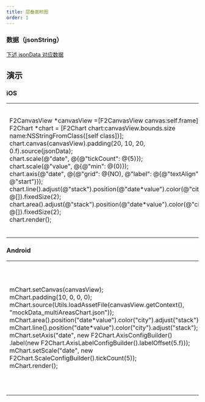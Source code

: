 ```yaml
---
title: 层叠面积图
order: 1
---
```


### 数据（jsonString）
[下述 jsonData 对应数据](https://gw.alipayobjects.com/os/bmw-prod/a1808820-395f-44de-b069-b923edfdbf75.json)


## 演示

### iOS
<html>
    <table style="margin-left: auto; margin-right: auto;">
        <tr>
            <td width=55%>
             F2CanvasView *canvasView =[F2CanvasView canvas:self.frame];<br/>
             F2Chart *chart = [F2Chart chart:canvasView.bounds.size name:NSStringFromClass([self class])];<br/>
             chart.canvas(canvasView).padding(20, 10, 20, 0.f).source(jsonData);<br/>
             chart.scale(@"date", @{@"tickCount": @(5)});<br/>
             chart.scale(@"value", @{@"min": @(0)});<br/>
             chart.axis(@"date", @{@"grid": @(NO), @"label": @{@"textAlign": @"start"}});<br/>
             chart.line().adjust(@"stack").position(@"date*value").color(@"city", @[]).fixedSize(2);<br/>
             chart.area().adjust(@"stack").position(@"date*value").color(@"city", @[]).fixedSize(2);<br/>
             chart.render();<br/>
            </td>
            <td>
             <img src="https://gw.alipayobjects.com/mdn/rms_04a9e5/afts/img/A*SVaSRpL57o4AAAAAAAAAAAAAARQnAQ" style="max-height: 100%" width = "346" />
            </td>
        </tr>
    </table>
</html>


### Android
<html>
    <table style="margin-left: auto; margin-right: auto;">
        <tr>
            <td width= 55%>
             mChart.setCanvas(canvasView);<br/>
             mChart.padding(10, 0, 0, 0);<br/>
             mChart.source(Utils.loadAssetFile(canvasView.getContext(), "mockData_multiAreasChart.json"));<br/>
             mChart.area().position("date*value").color("city").adjust("stack");<br/>
             mChart.line().position("date*value").color("city").adjust("stack");<br/>
             mChart.setAxis("date", new F2Chart.AxisConfigBuilder()
                     .label(new F2Chart.AxisLabelConfigBuilder().labelOffset(5.f)));<br/>
             mChart.setScale("date", new F2Chart.ScaleConfigBuilder().tickCount(5));<br/>
             mChart.render();<br/>
            </td>
            <td>
             <img src="https://gw.alipayobjects.com/mdn/rms_04a9e5/afts/img/A*P9PTSY6NDRIAAAAAAAAAAAAAARQnAQ" style="max-height: 100%" width = "346" />
            </td>
        </tr>
    </table>
</html>